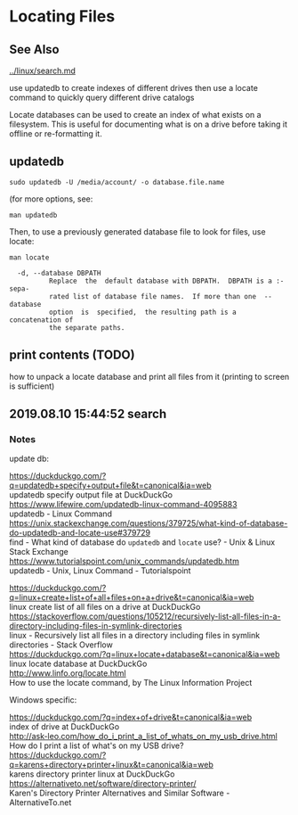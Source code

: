 # Locating Files

## See Also

[../linux/search.md](../linux/search.md)

use updatedb to create indexes of different drives
then use a locate command to quickly query different drive catalogs

Locate databases can be used to create an index of what exists on a filesystem. This is useful for documenting what is on a drive before taking it offline or re-formatting it. 

## updatedb

    sudo updatedb -U /media/account/ -o database.file.name

(for more options, see:

    man updatedb

Then, to use a previously generated database file to look for files, use locate:

    man locate

      -d, --database DBPATH
              Replace  the  default database with DBPATH.  DBPATH is a :-sepa‐
              rated list of database file names.  If more than one  --database
              option  is  specified,  the resulting path is a concatenation of
              the separate paths.


## print contents (TODO)

how to unpack a locate database and print all files from it
(printing to screen is sufficient)
    


## 2019.08.10 15:44:52 search



### Notes

update db:

https://duckduckgo.com/?q=updatedb+specify+output+file&t=canonical&ia=web  
updatedb specify output file at DuckDuckGo  
https://www.lifewire.com/updatedb-linux-command-4095883  
updatedb - Linux Command  
https://unix.stackexchange.com/questions/379725/what-kind-of-database-do-updatedb-and-locate-use#379729  
find - What kind of database do `updatedb` and `locate` use? - Unix & Linux Stack Exchange  
https://www.tutorialspoint.com/unix_commands/updatedb.htm  
updatedb - Unix, Linux Command - Tutorialspoint  
  
  
https://duckduckgo.com/?q=linux+create+list+of+all+files+on+a+drive&t=canonical&ia=web  
linux create list of all files on a drive at DuckDuckGo  
https://stackoverflow.com/questions/105212/recursively-list-all-files-in-a-directory-including-files-in-symlink-directories  
linux - Recursively list all files in a directory including files in symlink directories - Stack Overflow  
https://duckduckgo.com/?q=linux+locate+database&t=canonical&ia=web  
linux locate database at DuckDuckGo  
http://www.linfo.org/locate.html  
How to use the locate command, by The Linux Information Project  



Windows specific:

https://duckduckgo.com/?q=index+of+drive&t=canonical&ia=web  
index of drive at DuckDuckGo  
http://ask-leo.com/how_do_i_print_a_list_of_whats_on_my_usb_drive.html  
How do I print a list of what's on my USB drive?  
https://duckduckgo.com/?q=karens+directory+printer+linux&t=canonical&ia=web  
karens directory printer linux at DuckDuckGo  
https://alternativeto.net/software/directory-printer/  
Karen's Directory Printer Alternatives and Similar Software - AlternativeTo.net  


